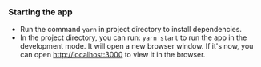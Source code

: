 ### Starting the app

- Run the command `yarn` in project directory to install dependencies.
- In the project directory, you can run: `yarn start` to run the app in the development mode.
  It will open a new browser window. If it's now, you can open [http://localhost:3000](http://localhost:3000) to view it in the browser.
